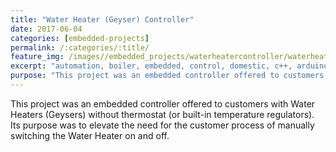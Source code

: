 ```yaml
---
title: "Water Heater (Geyser) Controller"
date: 2017-06-04
categories: [embedded-projects]
permalink: /:categories/:title/
feature_img: /images//embedded_projects/waterheatercontroller/waterheatercontroller_img00.jpg
excerpt: "automation, boiler, embedded, control, domestic, c++, arduino, microcontroller"
purpose: "This project was an embedded controller offered to customers with Water Heaters (Geysers) without thermostat (or built-in temperature regulators). Its purpose was to elevate the need for the customer process of manually switching the Water Heater on and off."
---
```

This project was an embedded controller offered to customers with Water Heaters (Geysers) without thermostat (or built-in temperature regulators). Its purpose was to elevate the need for the customer process of manually switching the Water Heater on and off. 
